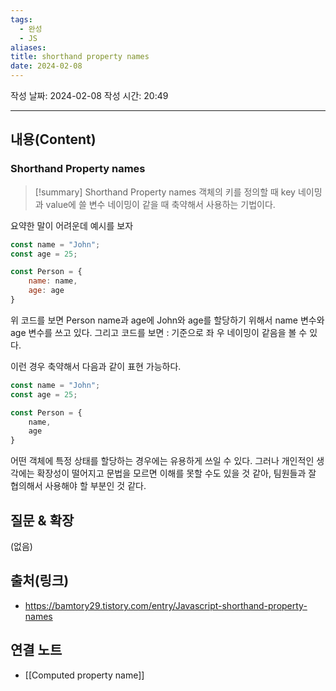 ```yaml
---
tags:
  - 완성
  - JS
aliases: 
title: shorthand property names
date: 2024-02-08
---
```

작성 날짜: 2024-02-08
작성 시간: 20:49


----
## 내용(Content)
### Shorthand Property names
>[!summary] Shorthand Property names
>객체의 키를 정의할 때 key 네이밍과 value에 쓸 변수 네이밍이 같을 때 축약해서 사용하는 기법이다.

요약한 말이 어려운데 예시를 보자

```js
const name = "John";
const age = 25;

const Person = {
	name: name,
	age: age
}
```

위 코드를 보면 Person name과 age에 John와 age를 할당하기 위해서 name 변수와 age 변수를 쓰고 있다. 그리고 코드를 보면 : 기준으로 좌 우 네이밍이 같음을 볼 수 있다.

이런 경우 축약해서 다음과 같이 표현 가능하다.

```js
const name = "John";
const age = 25;

const Person = {
	name,
	age
}
```

어떤 객체에 특정 상태를 할당하는 경우에는 유용하게 쓰일 수 있다. 그러나 개인적인 생각에는 확장성이 떨어지고 문법을 모르면 이해를 못할 수도 있을 것 같아, 팀원들과 잘 협의해서 사용해야 할 부분인 것 같다.
## 질문 & 확장

(없음)

## 출처(링크)
- https://bamtory29.tistory.com/entry/Javascript-shorthand-property-names

## 연결 노트
- [[Computed property name]]









